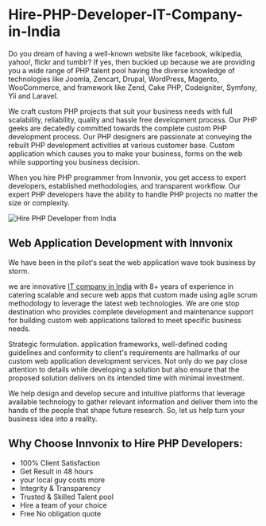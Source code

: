 # Hire-PHP-Developer-IT-Company-in-India

Do you dream of having a well-known website like facebook, wikipedia, yahoo!, flickr and tumblr? If yes, then buckled up because we are providing you a wide range of PHP talent pool having the diverse knowledge of technologies like Joomla, Zencart, Drupal, WordPress, Magento, WooCommerce, and framework like Zend, Cake PHP, Codeigniter, Symfony, Yii and Laravel.


We craft custom PHP projects that suit your business needs with full scalability, reliability, quality and hassle free development process. Our PHP geeks are decatedly committed towards the complete custom PHP development process. Our PHP designers are passionate at conveying the rebuilt PHP development activities at various customer base. Custom application which causes you to make your business, forms on the web while supporting you business decision.

When you hire PHP programmer from Innvonix, you get access to expert developers, established methodologies, and transparent workflow. Our expert PHP developers have the ability to handle PHP projects no matter the size or complexity.

<img src="https://d.wattpad.com/story_parts/792705731/images/15cbf8172ed97162362071986226.png" alt="Hire PHP Developer from India"/>

<h2>Web Application Development with Innvonix</h2>


We have been in the pilot's seat the web application wave took business by storm.


we are innovative <a href="https://www.innvonix.com/hire-php-developer">IT company in India</a> with 8+ years of experience in catering scalable and secure web apps that custom made using agile scrum methodology to leverage the latest web technologies. We are one stop destination who provides complete development and maintenance support for building custom web applications tailored to meet specific business needs.


Strategic formulation. application frameworks, well-defined coding guidelines and conformity to client's requirements are hallmarks of our custom web application development services. Not only do we pay close attention to details while developing a solution but also ensure that the proposed solution delivers on its intended time with minimal investment.


We help design and develop secure and intuitive platforms that leverage available technology to gather relevant information and deliver them into the hands of the people that shape future research. So, let us help turn your business idea into a reality.


<h2>Why Choose Innvonix to Hire PHP Developers:</h2>


- 100% Client Satisfaction
- Get Result in 48 hours
- your local guy costs more
- Integrity & Transparency
- Trusted & Skilled Talent pool
- Hire a team of your choice
- Free No obligation quote
